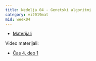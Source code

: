 ```yaml
---
title: Nedelja 04 - Genetski algoritmi
category: vi2019mat
mid: week04
---
```

- <a target="_blank" href="https://github.com/matfvi/vi/tree/master/2019.2020/03.minimax">Materijali</a>

Video materijali:
- <a target="_blank" href="">Čas 4, deo 1</a>